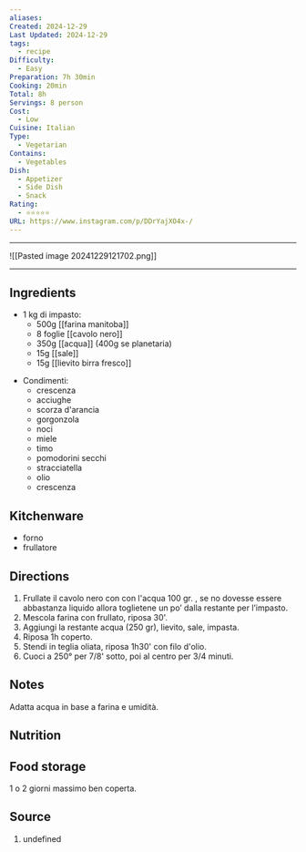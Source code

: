 ```yaml
---
aliases: 
Created: 2024-12-29
Last Updated: 2024-12-29
tags:
  - recipe
Difficulty:
  - Easy
Preparation: 7h 30min
Cooking: 20min
Total: 8h
Servings: 8 person
Cost:
  - Low
Cuisine: Italian
Type:
  - Vegetarian
Contains:
  - Vegetables
Dish:
  - Appetizer
  - Side Dish
  - Snack
Rating:
  - ⭐⭐⭐⭐⭐
URL: https://www.instagram.com/p/DDrYajXO4x-/
---
```

---

![[Pasted image 20241229121702.png]]

---

## Ingredients
- 1 kg di impasto:
	* 500g [[farina manitoba]]  
	* 8 foglie [[cavolo nero]]
	* 350g [[acqua]] (400g se planetaria)  
	* 15g [[sale]]  
	* 15g [[lievito birra fresco]]
* Condimenti: 
	* crescenza
	* acciughe
	* scorza d'arancia
	* gorgonzola
	* noci
	* miele
	* timo
	* pomodorini secchi
	* stracciatella 
	* olio
	* crescenza

## Kitchenware
* forno
* frullatore
## Directions
1. Frullate il cavolo nero con con l'acqua <span data-qty-parse>100 gr</span>. , se no dovesse essere abbastanza liquido allora toglietene un po’ dalla restante per l’impasto. 
2. Mescola farina con frullato, riposa 30'. 
3. Aggiungi la restante acqua (<span data-qty-parse>250 gr</span>), lievito, sale, impasta. 
4. Riposa 1h coperto. 
5. Stendi in teglia oliata, riposa 1h30' con filo d'olio. 
6. Cuoci a 250° per 7/8' sotto, poi al centro per 3/4 minuti.

## Notes
Adatta acqua in base a farina e umidità.
## Nutrition

## Food storage
1 o 2 giorni massimo ben coperta.
## Source
1. undefined